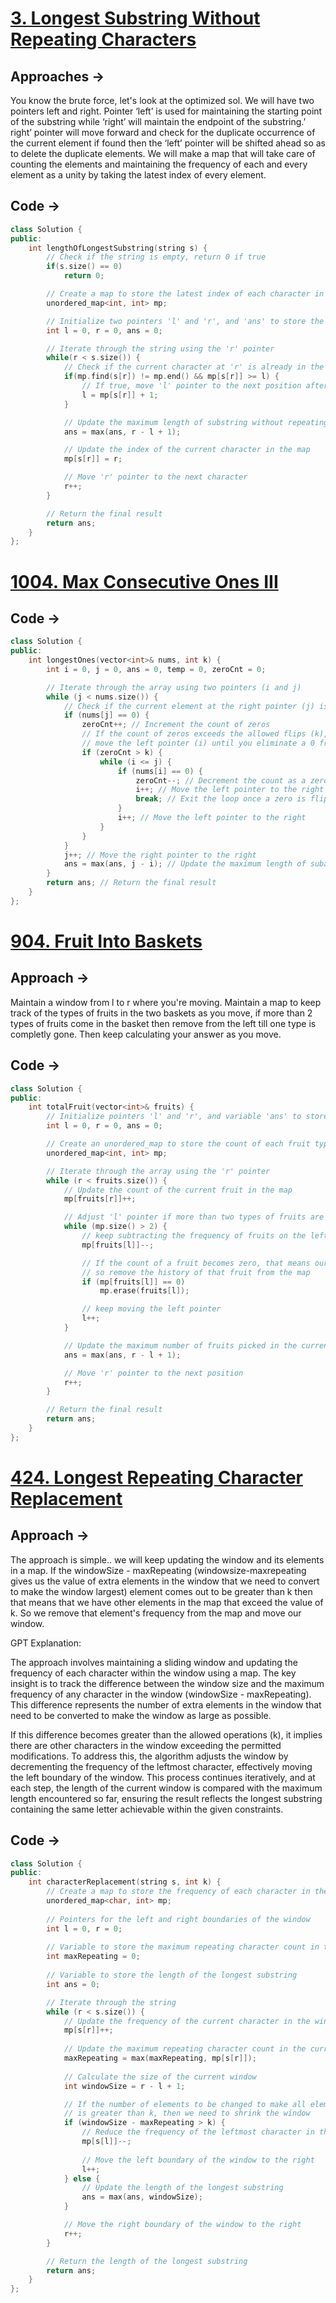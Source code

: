 # [3. Longest Substring Without Repeating Characters](https://leetcode.com/problems/longest-substring-without-repeating-characters/description/)

## Approaches ->
You know the brute force, let's look at the optimized sol. We will have two pointers left and right. Pointer ‘left’ is used for maintaining the starting point of the substring while ‘right’ will maintain the endpoint of the substring.’ right’ pointer will move forward and check for the duplicate occurrence of the current element if found then the ‘left’ pointer will be shifted ahead so as to delete the duplicate elements. We will make a map that will take care of counting the elements and maintaining the frequency of each and every element as a unity by taking the latest index of every element.

## Code ->
```cpp
class Solution {
public:
    int lengthOfLongestSubstring(string s) {
        // Check if the string is empty, return 0 if true
        if(s.size() == 0) 
            return 0;

        // Create a map to store the latest index of each character in the string
        unordered_map<int, int> mp;

        // Initialize two pointers 'l' and 'r', and 'ans' to store the final result
        int l = 0, r = 0, ans = 0;

        // Iterate through the string using the 'r' pointer
        while(r < s.size()) {
            // Check if the current character at 'r' is already in the map and its index is greater than or equal to 'l'
            if(mp.find(s[r]) != mp.end() && mp[s[r]] >= l) {
                // If true, move 'l' pointer to the next position after the last occurrence of the current character
                l = mp[s[r]] + 1;
            }

            // Update the maximum length of substring without repeating characters
            ans = max(ans, r - l + 1);

            // Update the index of the current character in the map
            mp[s[r]] = r;

            // Move 'r' pointer to the next character
            r++;
        }

        // Return the final result
        return ans;
    }
};
```

# [1004. Max Consecutive Ones III](https://leetcode.com/problems/max-consecutive-ones-iii/description/)

## Code ->
```cpp
class Solution {
public:
    int longestOnes(vector<int>& nums, int k) {
        int i = 0, j = 0, ans = 0, temp = 0, zeroCnt = 0;

        // Iterate through the array using two pointers (i and j)
        while (j < nums.size()) {
            // Check if the current element at the right pointer (j) is 0, cause if it is 1 you just keep moving j and keep updating answer 
            if (nums[j] == 0) {
                zeroCnt++; // Increment the count of zeros
                // If the count of zeros exceeds the allowed flips (k),
                // move the left pointer (i) until you eliminate a 0 from the window
                if (zeroCnt > k) {
                    while (i <= j) {
                        if (nums[i] == 0) {
                            zeroCnt--; // Decrement the count as a zero eliminated from the window
                            i++; // Move the left pointer to the right
                            break; // Exit the loop once a zero is flipped back
                        }
                        i++; // Move the left pointer to the right
                    }
                }
            }
            j++; // Move the right pointer to the right
            ans = max(ans, j - i); // Update the maximum length of subarray with at most k flips
        }
        return ans; // Return the final result
    }
};
```

# [904. Fruit Into Baskets](https://leetcode.com/problems/fruit-into-baskets/description/)

## Approach ->
Maintain a window from l to r where you're moving. Maintain a map to keep track of the types of fruits in the two baskets as you move, if more than 2 types of fruits come in the basket then remove from the left till one type is completly gone. Then keep calculating your answer as you move.
## Code ->
```cpp
class Solution {
public:
    int totalFruit(vector<int>& fruits) {
        // Initialize pointers 'l' and 'r', and variable 'ans' to store the maximum number of fruits
        int l = 0, r = 0, ans = 0;

        // Create an unordered_map to store the count of each fruit type in the current window
        unordered_map<int, int> mp;

        // Iterate through the array using the 'r' pointer
        while (r < fruits.size()) {
            // Update the count of the current fruit in the map
            mp[fruits[r]]++;

            // Adjust 'l' pointer if more than two types of fruits are present in the window
            while (mp.size() > 2) {
                // keep subtracting the frequency of fruits on the left and keep moving the left at the end
                mp[fruits[l]]--;

                // If the count of a fruit becomes zero, that means our baskets have only one type of fruit left
                // so remove the history of that fruit from the map
                if (mp[fruits[l]] == 0)
                    mp.erase(fruits[l]);

                // keep moving the left pointer
                l++;
            }

            // Update the maximum number of fruits picked in the current window
            ans = max(ans, r - l + 1);

            // Move 'r' pointer to the next position
            r++;
        }

        // Return the final result
        return ans;
    }
};
```
# [424. Longest Repeating Character Replacement](https://leetcode.com/problems/longest-repeating-character-replacement/description/)

## Approach ->
The approach is simple.. we will keep updating the window and its elements in a map. If the windowSize - maxRepeating (windowsize-maxrepeating gives us the value of extra elements in the window that we need to convert to make the window largest) element comes out to be greater than k then that means that we have other elements in the map that exceed the value of k. So we remove that element's frequency from the map and move our window.

GPT Explanation:

The approach involves maintaining a sliding window and updating the frequency of each character within the window using a map. The key insight is to track the difference between the window size and the maximum frequency of any character in the window (windowSize - maxRepeating). This difference represents the number of extra elements in the window that need to be converted to make the window as large as possible.

If this difference becomes greater than the allowed operations (k), it implies there are other characters in the window exceeding the permitted modifications. To address this, the algorithm adjusts the window by decrementing the frequency of the leftmost character, effectively moving the left boundary of the window. This process continues iteratively, and at each step, the length of the current window is compared with the maximum length encountered so far, ensuring the result reflects the longest substring containing the same letter achievable within the given constraints.

## Code ->
```cpp
class Solution {
public:
    int characterReplacement(string s, int k) {
        // Create a map to store the frequency of each character in the window
        unordered_map<char, int> mp;
        
        // Pointers for the left and right boundaries of the window
        int l = 0, r = 0;
        
        // Variable to store the maximum repeating character count in the current window
        int maxRepeating = 0;
        
        // Variable to store the length of the longest substring
        int ans = 0;

        // Iterate through the string
        while (r < s.size()) {
            // Update the frequency of the current character in the window
            mp[s[r]]++;
            
            // Update the maximum repeating character count in the current window
            maxRepeating = max(maxRepeating, mp[s[r]]);
            
            // Calculate the size of the current window
            int windowSize = r - l + 1;

            // If the number of elements to be changed to make all elements the same
            // is greater than k, then we need to shrink the window
            if (windowSize - maxRepeating > k) {
                // Reduce the frequency of the leftmost character in the window
                mp[s[l]]--;
                
                // Move the left boundary of the window to the right
                l++;
            } else {
                // Update the length of the longest substring
                ans = max(ans, windowSize);
            }

            // Move the right boundary of the window to the right
            r++;
        }

        // Return the length of the longest substring
        return ans;
    }
};
```


